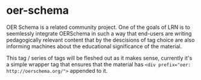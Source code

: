 # oer-schema
OER Schema is a related community project. One of the goals of LRN is to seemlessly integrate OERSchema in such a way that end-users are writing pedagogically relevant content that by the descisions of tag choice are also informing machines about the educational significance of the material.

This tag / series of tags will be fleshed out as it makes sense, currently it's a simple wrapper tag that ensures that the material has `<div prefix="oer: http://oerschema.org/">` appended to it.
